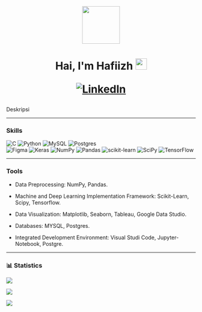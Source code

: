 <div id="header" align="center">
  <img src="https://media.giphy.com/media/M9gbBd9nbDrOTu1Mqx/giphy.gif" width="100"/>
</div>

<h1 align="center">
  Hai, I'm Hafiizh
  <img src="https://media.giphy.com/media/hvRJCLFzcasrR4ia7z/giphy.gif" width="30px"/>

  [![LinkedIn](https://img.shields.io/badge/LinkedIn-%230077B5.svg?logo=linkedin&logoColor=white)](https://linkedin.com/in/https://www.linkedin.com/in/hafizh-taufiqul-hakim/) 
</h1>

<p>
  Deskripsi
</p>

---------------------------------------------

### Skills
![C](https://img.shields.io/badge/c-%2300599C.svg?style=for-the-badge&logo=c&logoColor=white) 
![Python](https://img.shields.io/badge/python-3670A0?style=for-the-badge&logo=python&logoColor=ffdd54) 
![MySQL](https://img.shields.io/badge/mysql-yellow.svg?style=for-the-badge&logo=mysql&logoColor=white) 
![Postgres](https://img.shields.io/badge/postgres-%23316192.svg?style=for-the-badge&logo=postgresql&logoColor=white) 	
![Figma](https://img.shields.io/badge/figma-%23F24E1E.svg?style=for-the-badge&logo=figma&logoColor=white) 
![Keras](https://img.shields.io/badge/Keras-%23D00000.svg?style=for-the-badge&logo=Keras&logoColor=white) 
![NumPy](https://img.shields.io/badge/numpy-%23013243.svg?style=for-the-badge&logo=numpy&logoColor=white) 
![Pandas](https://img.shields.io/badge/pandas-%23150458.svg?style=for-the-badge&logo=pandas&logoColor=white) 
![scikit-learn](https://img.shields.io/badge/scikit--learn-%23F7931E.svg?style=for-the-badge&logo=scikit-learn&logoColor=white) 
![SciPy](https://img.shields.io/badge/SciPy-%230C55A5.svg?style=for-the-badge&logo=scipy&logoColor=%white) 
![TensorFlow](https://img.shields.io/badge/TensorFlow-%23FF6F00.svg?style=for-the-badge&logo=TensorFlow&logoColor=white)

---------------------------------------------

### Tools
- Data Preprocessing: NumPy, Pandas.

- Machine and Deep Learning Implementation Framework: Scikit-Learn, Scipy, Tensorflow.

- Data Visualization: Matplotlib, Seaborn, Tableau, Google Data Studio. 

- Databases: MYSQL, Postgres. 

- Integrated Development Environment: Visual Studi Code, Jupyter-Notebook, Postgre.

---------------------------------------------

### 📊 Statistics
![](https://github-readme-stats-eight-theta.vercel.app/api?username=HafiizhTH&show_icons=true&theme=algolia&include_all_commits=true&count_private=true)<br/>

![](https://github-readme-streak-stats.herokuapp.com/?user=HafiizhTH&theme=algolia&hide_border=false)<br/>

![](https://github-readme-stats.vercel.app/api/top-langs/?username=HafiizhTH&theme=algolia&hide_border=false&include_all_commits=false&count_private=false&layout=compact)